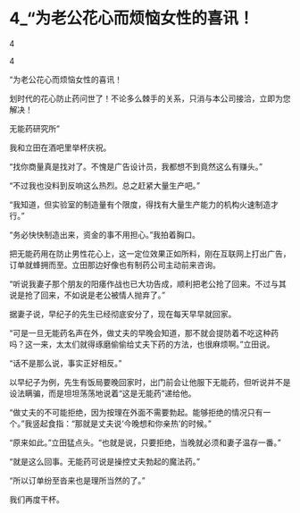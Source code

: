 # 4_“为老公花心而烦恼女性的喜讯！

4

4

“为老公花心而烦恼女性的喜讯！

划时代的花心防止药问世了！不论多么棘手的关系，只消与本公司接洽，立即为您解决！

无能药研究所”

我和立田在酒吧里举杯庆祝。

“找你商量真是找对了。不愧是广告设计员，我都想不到竟然这么有赚头。”

“不过我也没料到反响这么热烈。总之赶紧大量生产吧。”

“我知道，但实验室的制造量有个限度，得找有大量生产能力的机构火速制造才行。”

“务必快快制造出来，资金的事不用担心。”我拍着胸口。

把无能药用在防止男性花心上，这一定位效果正如所料，刚在互联网上打出广告，订单就蜂拥而至。立田那边好像也有制药公司主动前来咨询。

“听说我妻子那个朋友的阳痿作战也已大功告成，顺利把老公抢了回来。不过与其说是抢了回来，不如说是老公被情人抛弃了。”

据妻子说，早纪子的先生已经彻底安分了，现在每天早早就回家。

“可是一旦无能药名声在外，做丈夫的早晚会知道，那不就会提防着不吃这种药吗？这一来，太太们就得琢磨偷偷给丈夫下药的方法，也很麻烦啊。”立田说。

“话不是那么说，事实正好相反。”

以早纪子为例，先生有饭局要晚回家时，出门前会让他服下无能药，但听说并不是设法瞒骗，而是坦坦荡荡地说着“这是无能药”递给他。

“做丈夫的不可能拒绝，因为按理在外面不需要勃起。能够拒绝的情况只有一个。”我竖起食指：“那就是丈夫说‘今晚想和你亲热’的时候。”

“原来如此。”立田猛点头。“也就是说，只要拒绝，当晚就必须和妻子温存一番。”

“就是这么回事。无能药可说是操控丈夫勃起的魔法药。”

“所以订单纷至沓来也是理所当然的了。”

我们再度干杯。